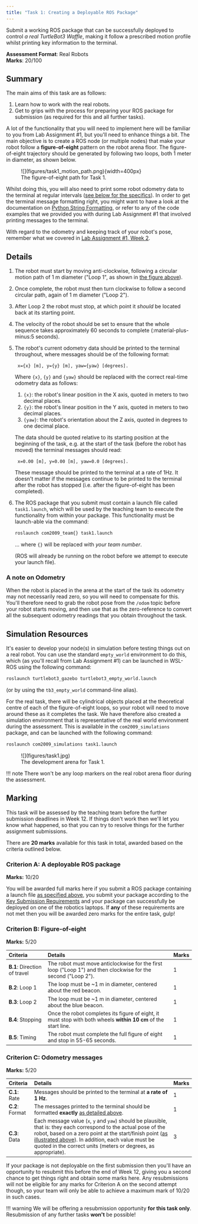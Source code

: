 ```yaml
---  
title: "Task 1: Creating a Deployable ROS Package"
---  
```


Submit a working ROS package that can be successfully deployed to control *a real TurtleBot3 Waffle*, making it follow a prescribed motion profile whilst printing key information to the terminal.

**Assessment Format**: Real Robots  
**Marks**: 20/100

## Summary

The main aims of this task are as follows:

1. Learn how to work with the real robots. 
1. Get to grips with the process for preparing your ROS package for submission (as required for this and all further tasks).

A lot of the functionality that you will need to implement here will be familiar to you from Lab Assignment #1, but you'll need to enhance things a bit. The main objective is to create a ROS node (or multiple nodes) that make your robot follow a **figure-of-eight** pattern on the robot arena floor. The figure-of-eight trajectory should be generated by following two loops, both 1 meter in diameter, as shown below. <a name="fig-eight"></a>

<figure markdown>
  ![](figures/task1_motion_path.png){width=400px}
  <figcaption>The figure-of-eight path for Task 1.</figcaption>
</figure>

Whilst doing this, you will also need to print some robot odometry data to the terminal at regular intervals ([see below for the specifics](#details)). In order to get the terminal message formatting right, you might want to have a look at the documentation on [Python String Formatting](https://docs.python.org/3/tutorial/inputoutput.html), or refer to any of the code examples that we provided you with during Lab Assignment #1 that involved printing messages to the terminal.

With regard to the odometry and keeping track of your robot's pose, remember what we covered in [Lab Assignment #1, Week 2](../../la1/week2).

## Details

1. The robot must start by moving anti-clockwise, following a circular motion path of 1 m diameter ("Loop 1", as shown in [the figure above](#fig-eight)).
1. Once complete, the robot must then turn clockwise to follow a second circular path, again of 1 m diameter ("Loop 2").
1. After Loop 2 the robot must stop, at which point it *should* be located back at its starting point.
1. The velocity of the robot should be set to ensure that the whole sequence takes approximately 60 seconds to complete (:material-plus-minus:5 seconds).
1. The robot's current odometry data should be printed to the terminal throughout, where messages should be of the following format: <a name="msg-format"></a>
	
        x={x} [m], y={y} [m], yaw={yaw} [degrees].
	
	Where `{x}`, `{y}` and `{yaw}` should be replaced with the correct real-time odometry data as follows:
	
	1. `{x}`: the robot's linear position in the X axis, quoted in meters to two decimal places.
    1. `{y}`: the robot's linear position in the Y axis, quoted in meters to two decimal places.
	1. `{yaw}`: the robot's orientation about the Z axis, quoted in degrees to one decimal place.
	
	The data should be quoted relative to its starting position at the beginning of the task, e.g. at the start of the task (before the robot has moved) the terminal messages should read:

        x=0.00 [m], y=0.00 [m], yaw=0.0 [degrees].
	
	These message should be printed to the terminal at a rate of 1Hz. It doesn't matter if the messages continue to be printed to the terminal after the robot has stopped (i.e. after the figure-of-eight has been completed).
	
1. The ROS package that you submit must contain a launch file called `task1.launch`, which will be used by the teaching team to execute the functionality from within your package. This functionality must be launch-able via the command: <a name="launch"></a>
	 
	```bash
    roslaunch com2009_team{} task1.launch
    ```
	
	... where `{}` will be replaced with *your team number*.
	 
	(ROS will already be running on the robot before we attempt to execute your launch file).
  
### A note on Odometry

When the robot is placed in the arena at the start of the task its odometry may not necessarily read zero, so you will need to compensate for this. You'll therefore need to grab the robot pose from the `/odom` topic before your robot starts moving, and then use that as the zero-reference to convert all the subsequent odometry readings that you obtain throughout the task.

## Simulation Resources

It's easier to develop your node(s) in simulation before testing things out on a real robot. You can use the standard `empty_world` environment to do this, which (as you'll recall from Lab Assignment #1) can be launched in WSL-ROS using the following command:

```bash
roslaunch turtlebot3_gazebo turtlebot3_empty_world.launch
```

(or by using the `tb3_empty_world` command-line alias).

For the real task, there will be cylindrical objects placed at the theoretical centre of each of the figure-of-eight loops, so your robot will need to move around these as it completes the task. We have therefore also created a simulation environment that is representative of the real world environment during the assessment. This is available in the `com2009_simulations` package, and can be launched with the following command:

```bash
roslaunch com2009_simulations task1.launch
```

<figure markdown>
  ![](figures/task1.jpg)
  <figcaption>The development arena for Task 1.</figcaption>
</figure>

!!! note
    There won't be any loop markers on the real robot arena floor during the assessment.

## Marking

This task will be assessed by the teaching team before the further submission deadlines in Week 12. If things don't work then we'll let you know what happened, so that you can try to resolve things for the further assignment submissions.

There are **20 marks** available for this task in total, awarded based on the criteria outlined below.

### Criterion A: A deployable ROS package
 
**Marks:** 10/20 

You will be awarded full marks here if you submit a ROS package containing a launch file [as specified above](#launch), you submit your package according to the [Key Submission Requirements](../overview/#key-requirements) and your package can successfully be deployed on one of the robotics laptops. If **any** of these requirements are not met then you will be awarded zero marks for the entire task, gulp!

### Criterion B: Figure-of-eight

**Marks:** 5/20

<center>

| Criteria | Details | Marks|
| :--- | :--- | :--- |
| **B.1**: Direction of travel | The robot must move anticlockwise for the first loop ("Loop 1") and then clockwise for the second ("Loop 2"). | 1 |
| **B.2**: Loop 1 | The loop must be ~1 m in diameter, centered about the red beacon. | 1 |
| **B.3**: Loop 2 | The loop must be ~1 m in diameter, centered about the blue beacon. | 1 |
| **B.4**: Stopping | Once the robot completes its figure of eight, it must stop with both wheels **within 10 cm** of the start line. | 1 |
| **B.5**: Timing | The robot must complete the full figure of eight and stop in 55-65 seconds. | 1 |

</center>

### Criterion C: Odometry messages

**Marks:** 5/20

<center>

| Criteria | Details | Marks|
| :--- | :--- | :--- |
| **C.1**: Rate | Messages should be printed to the terminal at **a rate of 1 Hz**. | 1 |
| **C.2**: Format | The messages printed to the terminal should be formatted **exactly** [as detailed above](#msg-format). | 1 |
| **C.3**: Data | Each message value (`x`, `y` and `yaw`) should be plausible, that is: they each correspond to the actual pose of the robot, based on a zero point at the start/finish point ([as illustrated above](#fig-eight)). In addition, each value must be quoted in the correct units (meters or degrees, as appropriate). | 3 |

</center>

If your package is not deployable on the first submission then you'll have an opportunity to resubmit this before the end of Week 12, giving you a second chance to get things right and obtain some marks here. Any resubmissions will not be eligible for any marks for Criterion A on the second attempt though, so your team will only be able to achieve a maximum mark of 10/20 in such cases.

!!! warning 
    We will be offering a resubmission opportunity **for this task only**. Resubmission of any further tasks **won't** be possible!